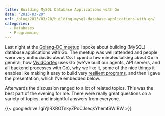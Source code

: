 ```yaml
---
title: Building MySQL Database Applications with Go
date: "2013-03-20"
url: /blog/2013/03/20/building-mysql-database-applications-with-go/
categories:
  - Databases
  - Programming
---
```

Last night at the [Golang-DC meetup](http://www.meetup.com/Golang-DC/events/106865142/) I spoke about building (MySQL) database applications with Go. The meetup was well attended and people were very enthusiastic about Go. I spent a few minutes talking about Go in general, how [VividCortex](https://vividcortex.com/) uses Go (we've built our agents, API servers, and all backend processes with Go), why we like it, some of the nice things it enables like making it easy to build very [resilient programs](/blog/2013/03/14/crash-injection-for-writing-resilient-software/ "Crash injection for writing resilient software"), and then I gave the presentation, which I've embedded below.

Afterwards the discussion ranged to a lot of related topics. This was the best part of the evening for me. There were really great questions on a variety of topics, and insightful answers from everyone.

{{< googledrive 1giYjIRXROTnkyZPoCJseqkYhemtSWIRW >}}

